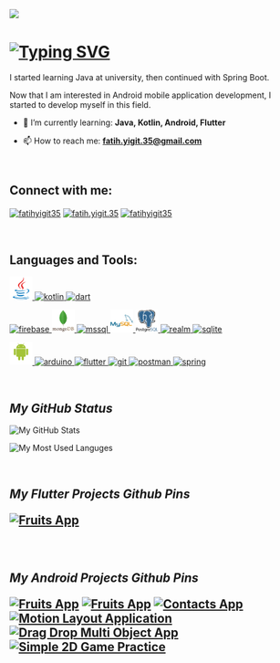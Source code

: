 ![](https://komarev.com/ghpvc/?username=FatihYigit35&style=for-the-badge&color=brightgreen&label=PROFILE+VIEWS)
<h1 align="left">
     <a href="https://git.io/typing-svg"><img src="https://readme-typing-svg.demolab.com?font=Fira+Code&pause=1000&color=06A905&random=false&width=410&lines=Hi+there+%F0%9F%91%8B%2C+I'm+Fatih+Yigit;I'm+a+Mobile+Application+Developer" alt="Typing SVG" /></a>
</h1>

<p align="left">I started learning Java at university, then continued with Spring Boot.</p>

<p align="left"> Now that I am interested in Android mobile application development, I started to develop myself in this field.</p>

- 🌱 I’m currently learning: **Java, Kotlin, Android, Flutter**

- 📫 How to reach me: **fatih.yigit.35@gmail.com**
<br/>
<h2 align="left">Connect with me:</h2>
<p align="left">
<a href="https://linkedin.com/in/fatihyigit35" target="blank"><img align="center" src="https://raw.githubusercontent.com/rahuldkjain/github-profile-readme-generator/master/src/images/icons/Social/linked-in-alt.svg" alt="fatihyigit35" height="30" width="40" /></a>
<a href="https://instagram.com/fatih.yigit.35" target="blank"><img align="center" src="https://raw.githubusercontent.com/rahuldkjain/github-profile-readme-generator/master/src/images/icons/Social/instagram.svg" alt="fatih.yigit.35" height="30" width="40" /></a>
<a href="https://www.hackerrank.com/fatihyigit35" target="blank"><img align="center" src="https://raw.githubusercontent.com/rahuldkjain/github-profile-readme-generator/master/src/images/icons/Social/hackerrank.svg" alt="fatihyigit35" height="30" width="40" /></a>
</p>

<br/>
<h2 align="left">Languages and Tools:</h2>
<p align="left">
     <a href="https://www.java.com" target="_blank" rel="noreferrer"> <img src="https://raw.githubusercontent.com/devicons/devicon/master/icons/java/java-original.svg" alt="java" width="40" height="40" /> </a>
     <a href="https://kotlinlang.org" target="_blank" rel="noreferrer"> <img src="https://www.vectorlogo.zone/logos/kotlinlang/kotlinlang-icon.svg" alt="kotlin" width="40" height="40" /> </a>
     <a href="https://dart.dev" target="_blank" rel="noreferrer"> <img src="https://www.vectorlogo.zone/logos/dartlang/dartlang-icon.svg" alt="dart" width="40" height="40" /> </a>
</p>
<p align="left">
  <a href="https://firebase.google.com/" target="_blank" rel="noreferrer"> <img src="https://www.vectorlogo.zone/logos/firebase/firebase-icon.svg" alt="firebase" width="40" height="40" /> </a>
  <a href="https://www.mongodb.com/" target="_blank" rel="noreferrer"> <img src="https://raw.githubusercontent.com/devicons/devicon/master/icons/mongodb/mongodb-original-wordmark.svg" alt="mongodb" width="40" height="40" /> </a>
  <a href="https://www.microsoft.com/en-us/sql-server" target="_blank" rel="noreferrer"> <img src="https://www.svgrepo.com/show/303229/microsoft-sql-server-logo.svg" alt="mssql" width="40" height="40" /> </a>
  <a href="https://www.mysql.com/" target="_blank" rel="noreferrer"> <img src="https://raw.githubusercontent.com/devicons/devicon/master/icons/mysql/mysql-original-wordmark.svg" alt="mysql" width="40" height="40" /> </a>
  <a href="https://www.postgresql.org" target="_blank" rel="noreferrer"> <img src="https://raw.githubusercontent.com/devicons/devicon/master/icons/postgresql/postgresql-original-wordmark.svg" alt="postgresql" width="40" height="40" /> </a>
  <a href="https://realm.io/" target="_blank" rel="noreferrer"> <img src="https://raw.githubusercontent.com/bestofjs/bestofjs-webui/8665e8c267a0215f3159df28b33c365198101df5/public/logos/realm.svg" alt="realm" width="40" height="40" /> </a>
  <a href="https://www.sqlite.org/" target="_blank" rel="noreferrer"> <img src="https://www.vectorlogo.zone/logos/sqlite/sqlite-icon.svg" alt="sqlite" width="40" height="40" /> </a>
</p>
<p align="left">
  <a href="https://developer.android.com" target="_blank" rel="noreferrer"> <img src="https://raw.githubusercontent.com/devicons/devicon/master/icons/android/android-original-wordmark.svg" alt="android" width="40" height="40" /> </a>
  <a href="https://www.arduino.cc/" target="_blank" rel="noreferrer"> <img src="https://cdn.worldvectorlogo.com/logos/arduino-1.svg" alt="arduino" width="40" height="40" /> </a>
  <a href="https://flutter.dev" target="_blank" rel="noreferrer"> <img src="https://www.vectorlogo.zone/logos/flutterio/flutterio-icon.svg" alt="flutter" width="40" height="40" /> </a>
  <a href="https://git-scm.com/" target="_blank" rel="noreferrer"> <img src="https://www.vectorlogo.zone/logos/git-scm/git-scm-icon.svg" alt="git" width="40" height="40" /> </a>
  <a href="https://postman.com" target="_blank" rel="noreferrer"> <img src="https://www.vectorlogo.zone/logos/getpostman/getpostman-icon.svg" alt="postman" width="40" height="40" /> </a>
  <a href="https://spring.io/" target="_blank" rel="noreferrer"> <img src="https://www.vectorlogo.zone/logos/springio/springio-icon.svg" alt="spring" width="40" height="40" /> </a>

</p>

<br/>
<h2><i>My GitHub Status</i></h2>
<p><img src="https://github-readme-stats-fatihyigit35.vercel.app/api?username=FatihYigit35&card_width=450&show_icons=true&locale=en&theme=chartreuse-dark&count_private=true" alt="My GitHub Stats" /></p>
<p><img src="https://github-readme-stats-fatihyigit35.vercel.app/api/top-langs?username=FatihYigit35&card_width=450&show_icons=true&locale=en&layout=compact&theme=chartreuse-dark&count_private=true" alt="My Most Used Languges" /></p>

<br/>
<h2><i>My Flutter Projects Github Pins</i></23>
     
[![Fruits App](https://github-readme-stats.vercel.app/api/pin/?username=FatihYigit35&repo=roll_dice_app&theme=chartreuse-dark)](https://github.com/FatihYigit35/roll_dice_app/) 
     
<br/>
<h2><i>My Android Projects Github Pins</i></23>
     
[![Fruits App](https://github-readme-stats.vercel.app/api/pin/?username=FatihYigit35&repo=FreelanceApp&theme=chartreuse-dark)](https://github.com/FatihYigit35/FreelanceApp)
[![Fruits App](https://github-readme-stats.vercel.app/api/pin/?username=FatihYigit35&repo=Fruits&theme=chartreuse-dark)](https://github.com/FatihYigit35/Fruits)
[![Contacts App](https://github-readme-stats.vercel.app/api/pin/?username=FatihYigit35&repo=Contacts-App&theme=chartreuse-dark)](https://github.com/FatihYigit35/Contacts-App)
[![Motion Layout Application](https://github-readme-stats.vercel.app/api/pin/?username=FatihYigit35&repo=Motion-Layout-Application&theme=chartreuse-dark)](https://github.com/FatihYigit35/Motion-Layout-Application)
[![Drag Drop Multi Object App](https://github-readme-stats.vercel.app/api/pin/?username=FatihYigit35&repo=Drag-Drop-Multi-Object-App&theme=chartreuse-dark)](https://github.com/FatihYigit35/Drag-Drop-Multi-Object-App) 
[![Simple 2D Game Practice](https://github-readme-stats.vercel.app/api/pin/?username=FatihYigit35&repo=Simple-2D-Game-Practice&theme=chartreuse-dark)](https://github.com/FatihYigit35/Simple-2D-Game-Practice)
  
